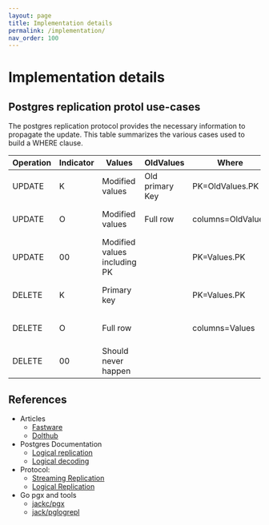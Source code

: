 ```yaml
---
layout: page
title: Implementation details
permalink: /implementation/
nav_order: 100
---
```

# Implementation details

## Postgres replication protol use-cases

The postgres replication protocol provides the necessary information to propagate the update. This table summarizes the various cases used to build a WHERE clause.

|Operation|Indicator|Values|OldValues|Where|Notes|
|---------|---------|------|---------|-----|-----|
|UPDATE|K|Modified values|Old primary Key|PK=OldValues.PK|Primary key was modified|
|UPDATE|O|Modified values|Full row|columns=OldValues|Replica identity full|
|UPDATE|00|Modified values including PK||PK=Values.PK|Primary Key was not modified|
|DELETE|K|Primary key||PK=Values.PK|Primary key was deleted|
|DELETE|O|Full row||columns=Values|Replica Identity Full
|DELETE|00|Should never happen|

## References

- Articles
  - [Fastware](https://www.postgresql.fastware.com/blog/inside-logical-replication-in-postgresql)
  - [Dolthub](https://www.dolthub.com/blog/2024-03-08-postgres-logical-replication/)
- Postgres Documentation
  - [Logical replication](https://www.postgresql.org/docs/current/logical-replication.html)
  - [Logical decoding](https://www.postgresql.org/docs/current/logicaldecoding.html)
- Protocol: 
  - [Streaming Replication](https://www.postgresql.org/docs/current/protocol-replication.html)
  - [Logical Replication](https://www.postgresql.org/docs/current/protocol-logical-replication.html)
- Go pgx and tools
  - [jackc/pgx](https://github.com/jackc/pgx)
  - [jack/pglogrepl](https://github.com/jackc/pglogrepl)
